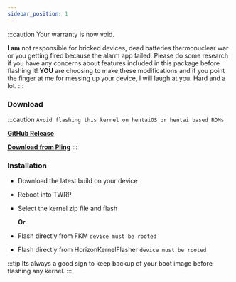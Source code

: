 ```yaml
---
sidebar_position: 1
---
```


:::caution
Your warranty is now void.

**I am** not responsible for bricked devices, dead batteries
thermonuclear war or you getting fired because the alarm app failed. Please
do some research if you have any concerns about features included in this package
before flashing it! **YOU** are choosing to make these modifications and if
you point the finger at me for messing up your device, I will laugh at you. Hard and a lot.
:::

### Download

:::caution
`Avoid flashing this kernel on hentaiOS or hentai based ROMs`

[**GitHub Release**](https://github.com/UtsavBalar1231/kernel_xiaomi_sm8250/releases/tag/7.1.0)

[**Download from Pling**](https://www.pling.com/p/1530245/)
:::

### Installation

- Download the latest build on your device
- Reboot into TWRP
- Select the kernel zip file and flash

    **Or**

- Flash directly from FKM `device must be rooted`
- Flash directly from HorizonKernelFlasher `device must be rooted`

:::tip
Its always a good sign to keep backup of your boot image before flashing any kernel.
:::
